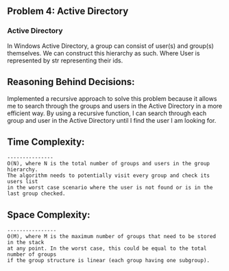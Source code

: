 
## Problem 4: Active Directory

### Active Directory
In Windows Active Directory, a group can consist of user(s) and group(s) themselves. We can construct this hierarchy as such. Where User is represented by str representing their ids.

## Reasoning Behind Decisions:

Implemented a recursive approach to solve this problem because it allows me to search through the groups and users in the Active Directory in a more efficient way. By using a recursive function, I can search through each group and user in the Active Directory until I find the user I am looking for. 

## Time Complexity:
    ---------------
    O(N), where N is the total number of groups and users in the group hierarchy.
    The algorithm needs to potentially visit every group and check its users list
    in the worst case scenario where the user is not found or is in the last group checked.

## Space Complexity:
    ----------------
    O(M), where M is the maximum number of groups that need to be stored in the stack
    at any point. In the worst case, this could be equal to the total number of groups
    if the group structure is linear (each group having one subgroup).



